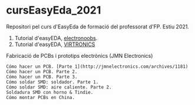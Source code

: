 # cursEasyEda_2021
Repositori pel curs d'EasyEda de formació del professorat d'FP. Estiu 2021.

1. Tutorial d'easyEDA, [electronoobs](https://youtu.be/BvvHJ-H79l8).
2. Tutorial d'easyEDA, [VIRTRONICS](https://youtu.be/_RqfgehsaK0)

Fabricació de PCBs i prototips electrònics (JMN Electronics)

    Cómo hacer un PCB. [Parte 1](http://jmnelectronics.com/archives/1181)
    Cómo hacer un PCB. Parte 2.
    Cómo hacer un PCB. Parte 3.
    Cómo soldar SMD: soldador. Parte 1.
    Cómo soldar SMD: aire caliente. Parte 2.
    Soldadura SMD con horno & Tindie.
    Cómo montar PCBs en China.


